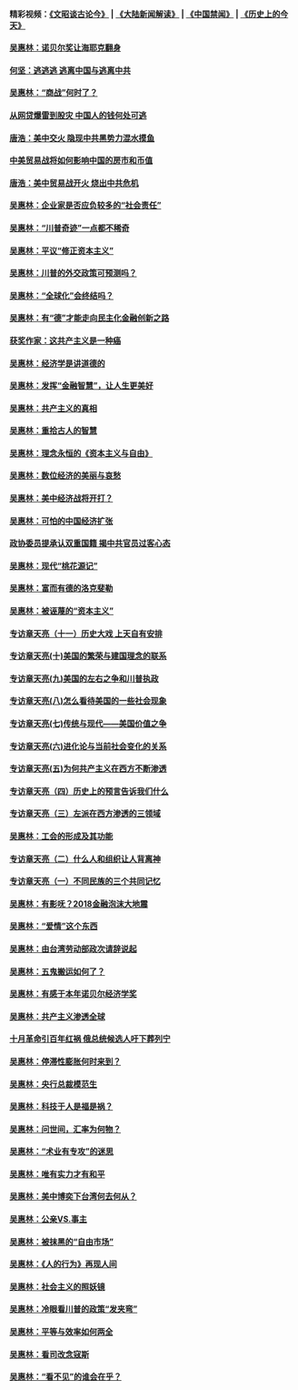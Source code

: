 #### 精彩视频：[《文昭谈古论今》](https://github.com/gfw-breaker/wenzhao/blob/master/README.md?t=12220031) | [《大陆新闻解读》](https://github.com/gfw-breaker/ntdtv-comedy/blob/master/README.md?t=12220031) | [《中国禁闻》](https://github.com/gfw-breaker/ntdtv-news/blob/master/README.md?t=12220031) | [《历史上的今天》](https://github.com/gfw-breaker/today-in-history/blob/master/README.md?t=12220031) 

#### [吴惠林：诺贝尔奖让海耶克翻身](../pages/nsc423/n10890049.md?t=12220031) 

#### [何坚：逃逃逃 逃离中国与逃离中共](../pages/nsc423/n10592891.md?t=12220031) 

#### [吴惠林：“商战”何时了？](../pages/nsc423/n10573558.md?t=12220031) 

#### [从网贷爆雷到股灾 中国人的钱何处可逃](../pages/nsc423/n10572800.md?t=12220031) 

#### [唐浩：美中交火 隐现中共黑势力混水摸鱼](../pages/nsc423/n10544040.md?t=12220031) 

#### [中美贸易战将如何影响中国的房市和币值](../pages/nsc423/n10543697.md?t=12220031) 

#### [唐浩：美中贸易战开火 烧出中共危机](../pages/nsc423/n10540126.md?t=12220031) 

#### [吴惠林：企业家是否应负较多的“社会责任”](../pages/nsc423/n10535022.md?t=12220031) 

#### [吴惠林：“川普奇迹”一点都不稀奇](../pages/nsc423/n10512808.md?t=12220031) 

#### [吴惠林：平议“修正资本主义”](../pages/nsc423/n10495724.md?t=12220031) 

#### [吴惠林：川普的外交政策可预测吗？](../pages/nsc423/n10462387.md?t=12220031) 

#### [吴惠林：“全球化”会终结吗？](../pages/nsc423/n10452838.md?t=12220031) 

#### [吴惠林：有“德”才能走向民主化金融创新之路](../pages/nsc423/n10432292.md?t=12220031) 

#### [获奖作家：这共产主义是一种癌](../pages/nsc423/n10431541.md?t=12220031) 

#### [吴惠林：经济学是讲道德的](../pages/nsc423/n10398014.md?t=12220031) 

#### [吴惠林：发挥“金融智慧”，让人生更美好](../pages/nsc423/n10375019.md?t=12220031) 

#### [吴惠林：共产主义的真相](../pages/nsc423/n10351394.md?t=12220031) 

#### [吴惠林：重拾古人的智慧](../pages/nsc423/n10337691.md?t=12220031) 

#### [吴惠林：理念永恒的《资本主义与自由》](../pages/nsc423/n10316274.md?t=12220031) 

#### [吴惠林：数位经济的美丽与哀愁](../pages/nsc423/n10292946.md?t=12220031) 

#### [吴惠林：美中经济战将开打？](../pages/nsc423/n10258825.md?t=12220031) 

#### [吴惠林：可怕的中国经济扩张](../pages/nsc423/n10219147.md?t=12220031) 

#### [政协委员提承认双重国籍 揭中共官员过客心态](../pages/nsc423/n10208809.md?t=12220031) 

#### [吴惠林：现代“桃花源记”](../pages/nsc423/n10185234.md?t=12220031) 

#### [吴惠林：富而有德的洛克斐勒](../pages/nsc423/n10142264.md?t=12220031) 

#### [吴惠林：被诬蔑的“资本主义”](../pages/nsc423/n10124816.md?t=12220031) 

#### [专访章天亮（十一）历史大戏 上天自有安排](../pages/nsc423/n10094905.md?t=12220031) 

#### [专访章天亮(十)美国的繁荣与建国理念的联系](../pages/nsc423/n10094899.md?t=12220031) 

#### [专访章天亮(九)美国的左右之争和川普执政](../pages/nsc423/n10094889.md?t=12220031) 

#### [专访章天亮(八)怎么看待美国的一些社会现象](../pages/nsc423/n10094857.md?t=12220031) 

#### [专访章天亮(七)传统与现代——美国价值之争](../pages/nsc423/n10093140.md?t=12220031) 

#### [专访章天亮(六)进化论与当前社会变化的关系](../pages/nsc423/n10092036.md?t=12220031) 

#### [专访章天亮(五)为何共产主义在西方不断渗透](../pages/nsc423/n10083620.md?t=12220031) 

#### [专访章天亮（四）历史上的预言告诉我们什么](../pages/nsc423/n10083606.md?t=12220031) 

#### [专访章天亮（三）左派在西方渗透的三领域](../pages/nsc423/n10081115.md?t=12220031) 

#### [吴惠林：工会的形成及其功能](../pages/nsc423/n10080633.md?t=12220031) 

#### [专访章天亮（二）什么人和组织让人背离神](../pages/nsc423/n10076637.md?t=12220031) 

#### [专访章天亮（一）不同民族的三个共同记忆](../pages/nsc423/n10074188.md?t=12220031) 

#### [吴惠林：有影呒？2018金融泡沫大地震](../pages/nsc423/n10040534.md?t=12220031) 

#### [吴惠林：“爱情”这个东西](../pages/nsc423/n10019423.md?t=12220031) 

#### [吴惠林：由台湾劳动部政次请辞说起](../pages/nsc423/n9979679.md?t=12220031) 

#### [吴惠林：五鬼搬运如何了？](../pages/nsc423/n9925338.md?t=12220031) 

#### [吴惠林：有感于本年诺贝尔经济学奖](../pages/nsc423/n9871883.md?t=12220031) 

#### [吴惠林：共产主义渗透全球](../pages/nsc423/n9812748.md?t=12220031) 

#### [十月革命引百年红祸 俄总统候选人吁下葬列宁](../pages/nsc423/n9810182.md?t=12220031) 

#### [吴惠林：停滞性膨胀何时来到？](../pages/nsc423/n9764136.md?t=12220031) 

#### [吴惠林：央行总裁模范生](../pages/nsc423/n9728134.md?t=12220031) 

#### [吴惠林：科技于人是福是祸？](../pages/nsc423/n9672982.md?t=12220031) 

#### [吴惠林：问世间，汇率为何物？](../pages/nsc423/n9621788.md?t=12220031) 

#### [吴惠林：“术业有专攻”的迷思](../pages/nsc423/n9580363.md?t=12220031) 

#### [吴惠林：唯有实力才有和平](../pages/nsc423/n9529599.md?t=12220031) 

#### [吴惠林：美中博奕下台湾何去何从？](../pages/nsc423/n9483598.md?t=12220031) 

#### [吴惠林：公亲VS.事主](../pages/nsc423/n9425637.md?t=12220031) 

#### [吴惠林：被抹黑的“自由市场”](../pages/nsc423/n9351545.md?t=12220031) 

#### [吴惠林：《人的行为》再现人间](../pages/nsc423/n9296339.md?t=12220031) 

#### [吴惠林：社会主义的照妖镜](../pages/nsc423/n9243460.md?t=12220031) 

#### [吴惠林：冷眼看川普的政策“发夹弯”](../pages/nsc423/n9120684.md?t=12220031) 

#### [吴惠林：平等与效率如何两全](../pages/nsc423/n9075430.md?t=12220031) 

#### [吴惠林：看司改念寇斯](../pages/nsc423/n9024915.md?t=12220031) 

#### [吴惠林：“看不见”的谁会在乎？](../pages/nsc423/n8977488.md?t=12220031) 

